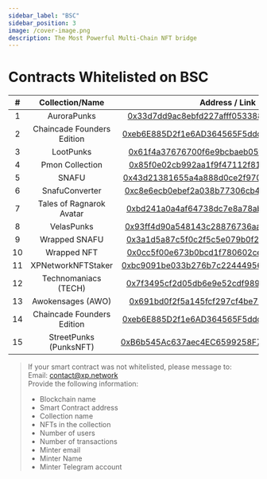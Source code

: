 ```yaml
---
sidebar_label: "BSC"
sidebar_position: 3
image: /cover-image.png
description: The Most Powerful Multi-Chain NFT bridge
---
```


# Contracts Whitelisted on BSC

|#|Collection/Name|Address / Link|
|:-:|:-:|:-:|
|1|AuroraPunks|[0x33d7dd9ac8ebfd227afff053388bd65c2841c343](https://bscscan.com/address/0x33d7dd9ac8ebfd227afff053388bd65c2841c343)|
|2|Chaincade Founders Edition|[0xeb6E885D2f1e6AD364565F5ddd674E8521F4d757](https://bscscan.com/address/0xeb6E885D2f1e6AD364565F5ddd674E8521F4d757)|
|3|LootPunks|[0x61f4a37676700f6e9bcbaeb05ff6c2f701c1c702](https://bscscan.com/address/0x61f4a37676700f6e9bcbaeb05ff6c2f701c1c702)|
|4|Pmon Collection|[0x85f0e02cb992aa1f9f47112f815f519ef1a59e2d](https://bscscan.com/address/0x85f0e02cb992aa1f9f47112f815f519ef1a59e2d)|
|5|SNAFU|[0x43d21381655a4a888d0ce2f97022634c84b0b517](https://bscscan.com/address/0x43d21381655a4a888d0ce2f97022634c84b0b517)|
|6|SnafuConverter|[0xc8e6ecb0ebef2a038b77306cb42936cd8888891c](https://bscscan.com/address/0xc8e6ecb0ebef2a038b77306cb42936cd8888891c)|
|7|Tales of Ragnarok Avatar|[0xbd241a0a4af64738dc7e8a78abda9d2fe1256dc4](https://bscscan.com/token/0xbd241a0a4af64738dc7e8a78abda9d2fe1256dc4)|
|8|VelasPunks|[0x93ff4d90a548143c28876736aa9da2bb7b1b52d4](https://bscscan.com/address/0x93ff4d90a548143c28876736aa9da2bb7b1b52d4)|
|9|Wrapped SNAFU|[0x3a1d5a87c5f0c2f5c5e079b0f234d8797ee0e9b4](https://bscscan.com/address/0x3a1d5a87c5f0c2f5c5e079b0f234d8797ee0e9b4)|
|10|Wrapped NFT|[0x0cc5f00e673b0bcd1f780602cec6553aec1a57f0](https://bscscan.com/address/0x0cc5f00e673b0bcd1f780602cec6553aec1a57f0)|
|11|XPNetworkNFTStaker|[0xbc9091be033b276b7c2244495699491167c20037](https://bscscan.com/address/0xbc9091be033b276b7c2244495699491167c20037)|
|12|Technomaniacs (TECH)|[0x7f3495cf2d05db6e9e52cdf989bced71e786725c](https://bscscan.com/address/0x7f3495cf2d05db6e9e52cdf989bced71e786725c)|
|13|Awokensages (AWO)|[0x691bd0f2f5a145fcf297cf4be79095b66f002cbc](https://bscscan.com/address/0x691bd0f2f5a145fcf297cf4be79095b66f002cbc)|
|14|Chaincade Founders Edition|[0xeb6E885D2f1e6AD364565F5ddd674E8521F4d757](https://bscscan.com/address/0xeb6E885D2f1e6AD364565F5ddd674E8521F4d757)|
|15|StreetPunks (PunksNFT)|[0xB6b545Ac637aec4EC6599258F7CDe70261676333](https://bscscan.com/address/0xB6b545Ac637aec4EC6599258F7CDe70261676333)|

> If your smart contract was not whitelisted, please message to:<br/>
> Email: contact@xp.network<br/>
> Provide the following information:<br/>
> + Blockchain name
> + Smart Contract address
> + Collection name
> + NFTs in the collection
> + Number of users
> + Number of transactions
> + Minter email
> + Minter Name
> + Minter Telegram account